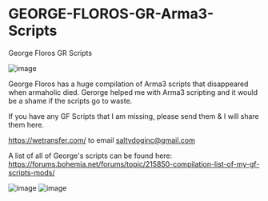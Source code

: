 # GEORGE-FLOROS-GR-Arma3-Scripts
 George Floros GR Scripts

![image](https://user-images.githubusercontent.com/21357927/126037142-a58f93ed-fae2-4bf2-a97f-ed1b39606247.png)

George Floros has a huge compilation of Arma3 scripts that disappeared when armaholic died. 
Gerorge helped me with Arma3 scripting and it would be a shame if the scripts go to waste.

If you have any GF Scripts that I am missing, please send them & I will share them here.

https://wetransfer.com/ to email saltydoginc@gmail.com

A list of all of George's scripts can be found here:
https://forums.bohemia.net/forums/topic/215850-compilation-list-of-my-gf-scripts-mods/


![image](https://user-images.githubusercontent.com/21357927/126037126-f02025ba-e61b-4856-b270-b4972ed2b63c.png)
![image](https://user-images.githubusercontent.com/21357927/126037164-876a5f60-1fd9-4feb-a812-7e4e5db19b71.png)

